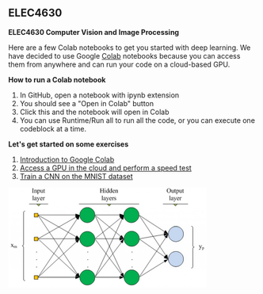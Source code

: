 ## ELEC4630
**ELEC4630 Computer Vision and Image Processing**

Here are a few Colab notebooks to get you started with deep learning.  We have decided to use Google [Colab](https://colab.research.google.com) notebooks because you can access them from anywhere and can run your code on a cloud-based GPU.  

**How to run a Colab notebook**

1. In GitHub, open a notebook with ipynb extension
2. You should see a "Open in Colab" button
3. Click this and the notebook will open in Colab
4. You can use Runtime/Run all to run all the code, or you can execute one codeblock at a time.

**Let's get started on some exercises**
1. [Introduction to Google Colab](https://colab.research.google.com/github/lovellbrian/ELEC4630/blob/master/Exercises/Welcome_To_Colaboratory.ipynb)
2. [Access a GPU in the cloud and perform a speed test](https://colab.research.google.com/github/lovellbrian/ELEC4630/blob/master/Exercises/TensorFlow_with_GPU.ipynb)
3. [Train a CNN on the MNIST dataset](https://colab.research.google.com/github/lovellbrian/ELEC4630/blob/master/Exercises/beginner.ipynb)

<img src="Images/NN.png" width=400>
